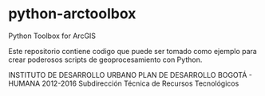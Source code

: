 

python-arctoolbox
=================
Python Toolbox for ArcGIS

Este repositorio contiene codigo que puede ser tomado como ejemplo para crear poderosos scripts de geoprocesamiento con Python.


INSTITUTO DE DESARROLLO URBANO
PLAN DE DESARROLLO BOGOTÁ - HUMANA 2012-2016
Subdirección Técnica de Recursos Tecnológicos






